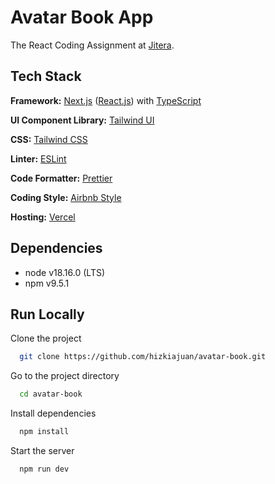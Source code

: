 # Avatar Book App

The React Coding Assignment at [Jitera](https://jitera.com/).

## Tech Stack

**Framework:** [Next.js](https://nextjs.org/) ([React.js](https://react.dev/)) with [TypeScript](https://www.typescriptlang.org/)

**UI Component Library:** [Tailwind UI](https://tailwindui.com/)

**CSS:** [Tailwind CSS](https://tailwindcss.com/)

**Linter:** [ESLint](https://eslint.org/)

**Code Formatter:** [Prettier](https://prettier.io/)

**Coding Style:** [Airbnb Style](https://www.npmjs.com/package/eslint-config-airbnb-base)

**Hosting:** [Vercel](https://vercel.com/)

## Dependencies

- node v18.16.0 (LTS)
- npm v9.5.1

## Run Locally

Clone the project

```bash
  git clone https://github.com/hizkiajuan/avatar-book.git
```

Go to the project directory

```bash
  cd avatar-book
```

Install dependencies

```bash
  npm install
```

Start the server

```bash
  npm run dev
```
